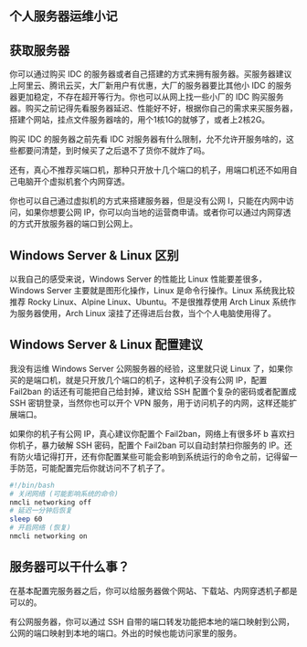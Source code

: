 ## 个人服务器运维小记

## 获取服务器

你可以通过购买 IDC 的服务器或者自己搭建的方式来拥有服务器。买服务器建议上阿里云、腾讯云买，大厂新用户有优惠，大厂的服务器要比其他小 IDC 的服务器更加稳定，不存在超开等行为。你也可以从网上找一些小厂的 IDC 购买服务器。购买之前记得先看服务器延迟、性能好不好，根据你自己的需求来买服务器，搭建个网站，挂点文件服务器啥的，用个1核1G的就够了，或者上2核2G。

购买 IDC 的服务器之前先看 IDC 对服务器有什么限制，允不允许开服务啥的，这些都要问清楚，到时候买了之后退不了货你不就炸了吗。

还有，真心不推荐买端口机，那种只开放十几个端口的机子，用端口机还不如用自己电脑开个虚拟机套个内网穿透。

你也可以自己通过虚拟机的方式来搭建服务器，但是没有公网 I，只能在内网中访问，如果你想要公网 IP，你可以向当地的运营商申请。或者你可以通过内网穿透的方式开放服务器的端口到公网上。

## Windows Server & Linux 区别

以我自己的感受来说，Windows Server 的性能比 Linux 性能要差很多，Windows Server 主要就是图形化操作，Linux 是命令行操作。Linux 系统我比较推荐 Rocky Linux、Alpine Linux、Ubuntu。不是很推荐使用 Arch Linux 系统作为服务器使用，Arch Linux 滚挂了还得进后台救，当个个人电脑使用得了。

## Windows Server & Linux 配置建议

我没有运维 Windows Server 公网服务器的经验，这里就只说 Linux 了，如果你买的是端口机，就是只开放几个端口的机子，这种机子没有公网 IP，配置 Fail2ban 的话还有可能把自己给封掉，建议给 SSH 配置个复杂的密码或者配置成 SSH 密钥登录，当然你也可以开个 VPN 服务，用于访问机子的内网，这样还能扩展端口。

如果你的机子有公网 IP，真心建议你配置个 Fail2ban，网络上有很多坏 b 喜欢扫你机子，暴力破解 SSH 密码，配置个 Fail2ban 可以自动封禁扫你服务的 IP。还有防火墙记得打开，还有你配置某些可能会影响到系统运行的命令之前，记得留一手防范，可能配置完后你就访问不了机子了。

```bash
#!/bin/bash
# 关闭网络 (可能影响系统的命令)
nmcli networking off
# 延迟一分钟后恢复
sleep 60
# 开启网络 (恢复)
nmcli networking on
```

## 服务器可以干什么事？

在基本配置完服务器之后，你可以给服务器做个网站、下载站、内网穿透机子都是可以的。

有公网服务器，你可以通过 SSH 自带的端口转发功能把本地的端口映射到公网，公网的端口映射到本地的端口。外出的时候也能访问家里的服务。
